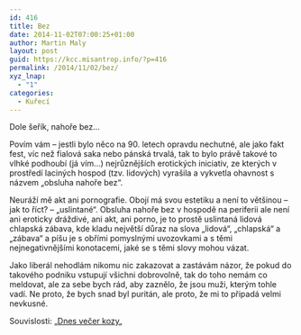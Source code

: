 ```yaml
---
id: 416
title: Bez
date: 2014-11-02T07:00:25+01:00
author: Martin Maly
layout: post
guid: https://kcc.misantrop.info/?p=416
permalink: /2014/11/02/bez/
xyz_lnap:
  - "1"
categories:
  - Kuřecí
---
```

Dole šeřík, nahoře bez&#8230;

Povím vám &#8211; jestli bylo něco na 90. letech opravdu nechutné, ale jako fakt fest, víc než fialová saka nebo pánská trvalá, tak to bylo právě takové to vlhké podhoubí (já vím&#8230;) nejrůznějších erotických iniciativ, ze kterých v prostředí laciných hospod (tzv. lidových) vyrašila a vykvetla ohavnost s názvem &#8222;obsluha nahoře bez&#8220;.

Neuráží mě akt ani pornografie. Obojí má svou estetiku a není to většinou &#8211; jak to říct? &#8211; &#8222;uslintané&#8220;. Obsluha nahoře bez v hospodě na periferii ale není ani eroticky dráždivé, ani akt, ani porno, je to prostě uslintaná lidová chlapská zábava, kde kladu největší důraz na slova &#8222;lidová&#8220;, &#8222;chlapská&#8220; a &#8222;zábava&#8220; a píšu je s obřími pomyslnými uvozovkami a s těmi nejnegativnějšími konotacemi, jaké se s těmi slovy mohou vázat.

Jako liberál nehodlám nikomu nic zakazovat a zastávám názor, že pokud do takového podniku vstupují všichni dobrovolně, tak do toho nemám co meldovat, ale za sebe bych rád, aby zaznělo, že jsou muži, kterým tohle vadí. Ne proto, že bych snad byl puritán, ale proto, že mi to připadá velmi nevkusné.

Souvislosti: &#8222;[Dnes večer kozy](https://ona.idnes.cz/obsluha-nahore-bez-topless-servirky-dvg-/vztahy-sex.aspx?c=A141021_111704_vztahy-sex_jup#utm_source=sph.idnes&utm_medium=richtext&utm_content=top6)&#8222;